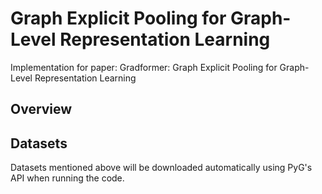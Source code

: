 # Graph Explicit Pooling for Graph-Level Representation Learning
Implementation for paper: Gradformer: Graph Explicit Pooling for Graph-Level Representation Learning

## Overview


## Datasets
Datasets mentioned above will be downloaded automatically using PyG's API when running the code.
